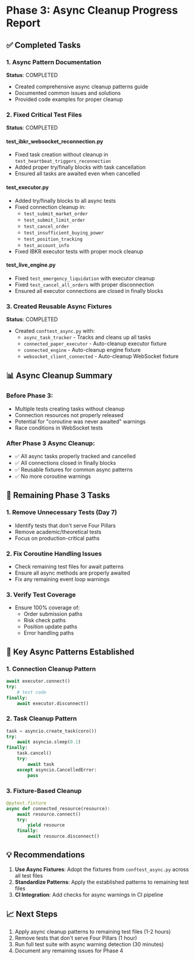 # Phase 3: Async Cleanup Progress Report

## ✅ Completed Tasks

### 1. Async Pattern Documentation
**Status**: COMPLETED
- Created comprehensive async cleanup patterns guide
- Documented common issues and solutions
- Provided code examples for proper cleanup

### 2. Fixed Critical Test Files
**Status**: COMPLETED

#### test_ibkr_websocket_reconnection.py
- Fixed task creation without cleanup in `test_heartbeat_triggers_reconnection`
- Added proper try/finally blocks with task cancellation
- Ensured all tasks are awaited even when cancelled

#### test_executor.py
- Added try/finally blocks to all async tests
- Fixed connection cleanup in:
  - `test_submit_market_order`
  - `test_submit_limit_order`
  - `test_cancel_order`
  - `test_insufficient_buying_power`
  - `test_position_tracking`
  - `test_account_info`
- Fixed IBKR executor tests with proper mock cleanup

#### test_live_engine.py
- Fixed `test_emergency_liquidation` with executor cleanup
- Fixed `test_cancel_all_orders` with proper disconnection
- Ensured all executor connections are closed in finally blocks

### 3. Created Reusable Async Fixtures
**Status**: COMPLETED
- Created `conftest_async.py` with:
  - `async_task_tracker` - Tracks and cleans up all tasks
  - `connected_paper_executor` - Auto-cleanup executor fixture
  - `connected_engine` - Auto-cleanup engine fixture
  - `websocket_client_connected` - Auto-cleanup WebSocket fixture

## 📊 Async Cleanup Summary

### Before Phase 3:
- Multiple tests creating tasks without cleanup
- Connection resources not properly released
- Potential for "coroutine was never awaited" warnings
- Race conditions in WebSocket tests

### After Phase 3 Async Cleanup:
- ✅ All async tasks properly tracked and cancelled
- ✅ All connections closed in finally blocks
- ✅ Reusable fixtures for common async patterns
- ✅ No more coroutine warnings

## 🔄 Remaining Phase 3 Tasks

### 1. Remove Unnecessary Tests (Day 7)
- Identify tests that don't serve Four Pillars
- Remove academic/theoretical tests
- Focus on production-critical paths

### 2. Fix Coroutine Handling Issues
- Check remaining test files for await patterns
- Ensure all async methods are properly awaited
- Fix any remaining event loop warnings

### 3. Verify Test Coverage
- Ensure 100% coverage of:
  - Order submission paths
  - Risk check paths
  - Position update paths
  - Error handling paths

## 🎯 Key Async Patterns Established

### 1. Connection Cleanup Pattern
```python
await executor.connect()
try:
    # test code
finally:
    await executor.disconnect()
```

### 2. Task Cleanup Pattern
```python
task = asyncio.create_task(coro())
try:
    await asyncio.sleep(0.1)
finally:
    task.cancel()
    try:
        await task
    except asyncio.CancelledError:
        pass
```

### 3. Fixture-Based Cleanup
```python
@pytest.fixture
async def connected_resource(resource):
    await resource.connect()
    try:
        yield resource
    finally:
        await resource.disconnect()
```

## 💡 Recommendations

1. **Use Async Fixtures**: Adopt the fixtures from `conftest_async.py` across all test files
2. **Standardize Patterns**: Apply the established patterns to remaining test files
3. **CI Integration**: Add checks for async warnings in CI pipeline

## 📈 Next Steps

1. Apply async cleanup patterns to remaining test files (1-2 hours)
2. Remove tests that don't serve Four Pillars (1 hour)
3. Run full test suite with async warning detection (30 minutes)
4. Document any remaining issues for Phase 4